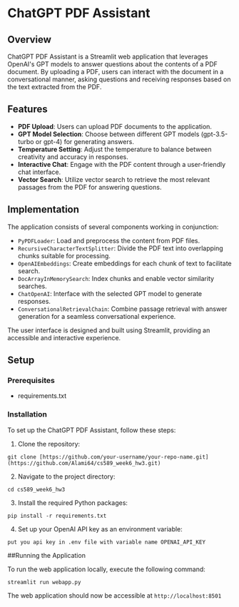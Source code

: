 # ChatGPT PDF Assistant

## Overview
ChatGPT PDF Assistant is a Streamlit web application that leverages OpenAI's GPT models to answer questions about the contents of a PDF document. By uploading a PDF, users can interact with the document in a conversational manner, asking questions and receiving responses based on the text extracted from the PDF.

## Features
- **PDF Upload**: Users can upload PDF documents to the application.
- **GPT Model Selection**: Choose between different GPT models (gpt-3.5-turbo or gpt-4) for generating answers.
- **Temperature Setting**: Adjust the temperature to balance between creativity and accuracy in responses.
- **Interactive Chat**: Engage with the PDF content through a user-friendly chat interface.
- **Vector Search**: Utilize vector search to retrieve the most relevant passages from the PDF for answering questions.

## Implementation
The application consists of several components working in conjunction:
- `PyPDFLoader`: Load and preprocess the content from PDF files.
- `RecursiveCharacterTextSplitter`: Divide the PDF text into overlapping chunks suitable for processing.
- `OpenAIEmbeddings`: Create embeddings for each chunk of text to facilitate search.
- `DocArrayInMemorySearch`: Index chunks and enable vector similarity searches.
- `ChatOpenAI`: Interface with the selected GPT model to generate responses.
- `ConversationalRetrievalChain`: Combine passage retrieval with answer generation for a seamless conversational experience.

The user interface is designed and built using Streamlit, providing an accessible and interactive experience.

## Setup

### Prerequisites
- requirements.txt

### Installation
To set up the ChatGPT PDF Assistant, follow these steps:

1. Clone the repository:
```
git clone [https://github.com/your-username/your-repo-name.git](https://github.com/Alami64/cs589_week6_hw3.git)
```
2. Navigate to the project directory:
```
cd cs589_week6_hw3
```
3. Install the required Python packages:
```
pip install -r requirements.txt
```
4. Set up your OpenAI API key as an environment variable:
```
put you api key in .env file with variable name OPENAI_API_KEY
```

##Running the Application

To run the web application locally, execute the following command:
```
streamlit run webapp.py
```
The web application should now be accessible at `http://localhost:8501`
